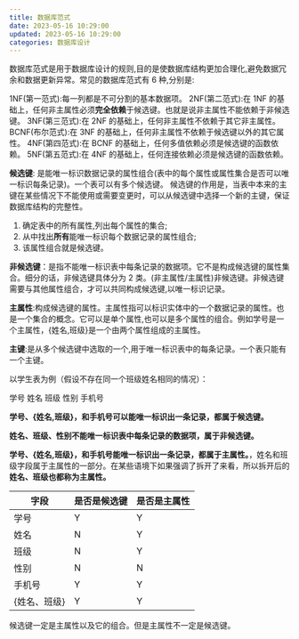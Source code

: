 ```yaml
---
title: 数据库范式
date: 2023-05-16 10:29:00
updated: 2023-05-16 10:29:00
categories: 数据库设计
---
```


数据库范式是用于数据库设计的规则,目的是使数据库结构更加合理化,避免数据冗余和数据更新异常。常见的数据库范式有 6 种,分别是:

1NF(第一范式):每一列都是不可分割的基本数据项。
2NF(第二范式):在 1NF 的基础上，任何非主属性必须**完全依赖**于候选键。也就是说非主属性不能依赖于非候选键。
3NF(第三范式):在 2NF 的基础上，任何非主属性不依赖于其它非主属性。
BCNF(布尔范式):在 3NF 的基础上，任何非主属性不依赖于候选键以外的其它属性。
4NF(第四范式):在 BCNF 的基础上，任何多值依赖必须是候选键的函数依赖。
5NF(第五范式):在 4NF 的基础上，任何连接依赖必须是候选键的函数依赖。

**候选键**: 是能唯一标识数据记录的属性组合(表中的每个属性或属性集合是否可以唯一标识每条记录)。一个表可以有多个候选键。
候选键的作用是，当表中本来的主键在某些情况下不能使用或需要变更时，可以从候选键中选择一个新的主键，保证数据库结构的完整性。

1. 确定表中的所有属性,列出每个属性的集合;
2. 从中找出**所有**能唯一标识每个数据记录的属性组合;
3. 该属性组合就是候选键。

**非候选键**：是指不能唯一标识表中每条记录的数据项。它不是构成候选键的属性集合。细分的话，非候选键具体分为 2 类。(非主属性/主属性)非候选键。非候选键需要与其他属性组合，才可以共同构成候选键,以唯一标识记录。

**主属性**:构成候选键的属性。主属性指可以标识实体中的一个数据记录的属性。也是一个集合的概念。它可以是单个属性,也可以是多个属性的组合。例如学号是一个主属性，{姓名,班级}是一个由两个属性组成的主属性。

**主键**:是从多个候选键中选取的一个,用于唯一标识表中的每条记录。一个表只能有一个主键。

以学生表为例（假设不存在同一个班级姓名相同的情况）：

学号   姓名   班级   性别   手机号

**学号、{姓名,班级}，和手机号可以能唯一标识出一条记录，都属于候选键。**

**姓名、班级、性别不能唯一标识表中每条记录的数据项，属于非候选键。**

**学号、{姓名,班级}，和手机号能唯一标识出一条记录，都属于主属性。**，姓名和班级字段属于主属性的一部分。在某些语境下如果强调了拆开了来看，所以拆开后的**姓名、班级也都称为主属性。**

|  字段   | 是否是候选键  | 是否是主属性
|  ----  | ----  | ----  |
| 学号   | Y | Y |
| 姓名  | N | Y |
| 班级  | N | Y |
| 性别  | N | N |
| 手机号  | Y | Y |
| {姓名、班级}  | Y | Y |

候选键一定是主属性以及它的组合。但是主属性不一定是候选键。
